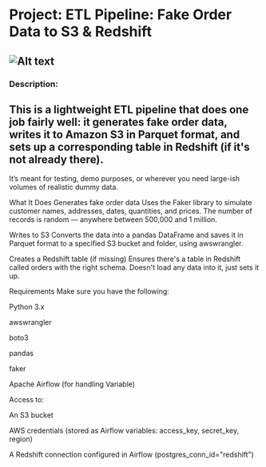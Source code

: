 # Project: ETL Pipeline: Fake Order Data to S3 & Redshift
![Alt text](faker_to_redshift/.png)
---
### Description:
This is a lightweight ETL pipeline that does one job fairly well: it generates fake order data, writes it to Amazon S3 in Parquet format, and sets up a corresponding table in Redshift (if it's not already there).
---
It’s meant for testing, demo purposes, or wherever you need large-ish volumes of realistic dummy data.

What It Does
Generates fake order data
Uses the Faker library to simulate customer names, addresses, dates, quantities, and prices. The number of records is random — anywhere between 500,000 and 1 million.

Writes to S3
Converts the data into a pandas DataFrame and saves it in Parquet format to a specified S3 bucket and folder, using awswrangler.

Creates a Redshift table (if missing)
Ensures there's a table in Redshift called orders with the right schema. Doesn't load any data into it, just sets it up.

Requirements
Make sure you have the following:

Python 3.x

awswrangler

boto3

pandas

faker

Apache Airflow (for handling Variable)

Access to:

An S3 bucket

AWS credentials (stored as Airflow variables: access_key, secret_key, region)

A Redshift connection configured in Airflow (postgres_conn_id="redshift")
